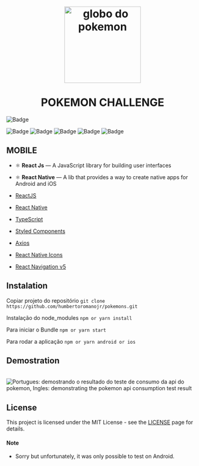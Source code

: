<h1 align="center">
  <img src="https://imagensemoldes.com.br/wp-content/uploads/2020/04/Logo-Pokebola-Pok%C3%A9mon-PNG-1200x900.png" width="200" alt="globo do pokemon" border="0">
<br>
<br>
POKEMON CHALLENGE
</h1>


![Badge](https://img.shields.io/static/v1?label=reactnative&message=FrameWork&color=blue&style=for-the-badge&logo=REACTNATIVE)

![Badge](https://img.shields.io/github/issues/humbertoromanojr/pokemons?logo=visual-studio-code&style=plastic&logo=appveyor)
![Badge](https://img.shields.io/github/forks/humbertoromanojr/pokemons)
![Badge](https://img.shields.io/github/stars/humbertoromanojr/pokemons)
![Badge](https://img.shields.io/github/license/humbertoromanojr/pokemons)
![Badge](https://img.shields.io/twitter/url?url=https%3A%2F%2Fgithub.com%2Fhumbertoromanojr%2Fpokemons)

## MOBILE
- ⚛️ **React Js** — A JavaScript library for building user interfaces
- ⚛️ **React Native** — A lib that provides a way to create native apps for Android and iOS

-   [ReactJS](https://reactjs.org/)
-   [React Native](https://facebook.github.io/react-native/)
-   [TypeScript](https://www.typescriptlang.org/)
-   [Styled Components](https://www.styled-components.com/)
-   [Axios](https://github.com/axios/axios)
-   [React Native Icons](https://github.com/oblador/react-native-vector-icons)
-   [React Navigation v5](https://reactnavigation.org/)


## Instalation
Copiar projeto do repositório
`git clone https://github.com/humbertoromanojr/pokemons.git`

Instalação do node_modules
`npm or yarn install`

Para iniciar o Bundle
`npm or yarn start`

Para rodar a aplicação
`npm or yarn android or ios`


## Demostration
<br>
  <img src="https://i.ibb.co/B4Jr8yN/pokemons.png" alt="Portugues: demostrando o resultado do teste de consumo da api do pokemon, Ingles: demonstrating the pokemon api consumption test result" border="0">
<br>


## License
This project is licensed under the MIT License - see the [LICENSE](https://opensource.org/licenses/MIT) page for details.




#### Note
- Sorry but unfortunately, it was only possible to test on Android.
